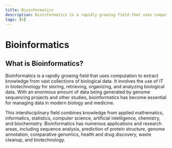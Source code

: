 ```yaml
---
title: Bioinformatics
description: Bioinformatics is a rapidly growing field that uses computation to extract knowledge from vast collections of biological data. It involves the use of IT in biotechnology for storing, retrieving, organizing, and analyzing biological data. With an enormous amount of data being generated by genome sequencing projects and other studies, bioinformatics has become essential for managing data in modern biology and medicine.
tags: [b]
---
```


# Bioinformatics

## What is Bioinformatics?

Bioinformatics is a rapidly growing field that uses computation to extract knowledge from vast collections of biological data. It involves the use of IT in biotechnology for storing, retrieving, organizing, and analyzing biological data. With an enormous amount of data being generated by genome sequencing projects and other studies, bioinformatics has become essential for managing data in modern biology and medicine.

This interdisciplinary field combines knowledge from applied mathematics, informatics, statistics, computer science, artificial intelligence, chemistry, and biochemistry. Bioinformatics has numerous applications and research areas, including sequence analysis, prediction of protein structure, genome annotation, comparative genomics, health and drug discovery, waste cleanup, and biotechnology.
